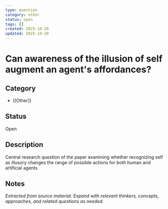 ```yaml
---
type: question
category: other
status: open
tags: []
created: 2025-10-20
updated: 2025-10-20
---
```


# Can awareness of the illusion of self augment an agent's affordances?

## Category

- [[Other]]

## Status

Open

## Description

Central research question of the paper examining whether recognizing self as illusory changes the range of possible actions for both human and artificial agents

## Notes

*Extracted from source material. Expand with relevant thinkers, concepts, approaches, and related questions as needed.*

